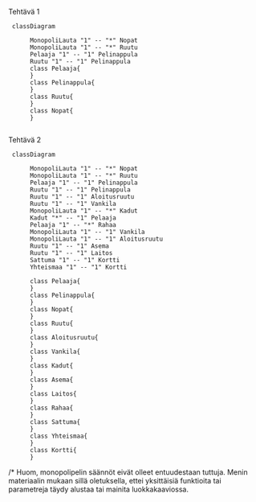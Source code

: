 Tehtävä 1

```mermaid
 classDiagram
 
      MonopoliLauta "1" -- "*" Nopat
      MonopoliLauta "1" -- "*" Ruutu
      Pelaaja "1" -- "1" Pelinappula
      Ruutu "1" -- "1" Pelinappula
      class Pelaaja{
      }
      class Pelinappula{
      }
      class Ruutu{
      }
      class Nopat{
      }
      
```

Tehtävä 2

```mermaid
 classDiagram
 
      MonopoliLauta "1" -- "*" Nopat
      MonopoliLauta "1" -- "*" Ruutu
      Pelaaja "1" -- "1" Pelinappula
      Ruutu "1" -- "1" Pelinappula
      Ruutu "1" -- "1" Aloitusruutu
      Ruutu "1" -- "1" Vankila
      MonopoliLauta "1" -- "*" Kadut
      Kadut "*" -- "1" Pelaaja
      Pelaaja "1" -- "*" Rahaa
      MonopoliLauta "1" -- "1" Vankila
      MonopoliLauta "1" -- "1" Aloitusruutu
      Ruutu "1" -- "1" Asema
      Ruutu "1" -- "1" Laitos
      Sattuma "1" -- "1" Kortti
      Yhteismaa "1" -- "1" Kortti
      
      class Pelaaja{
      }
      class Pelinappula{
      }
      class Nopat{
      }
      class Ruutu{
      }
      class Aloitusruutu{
      }
      class Vankila{
      }
      class Kadut{
      }
      class Asema{
      }
      class Laitos{
      }
      class Rahaa{
      }
      class Sattuma{
      }
      class Yhteismaa{
      }
      class Kortti{
      }
```
/* Huom, monopolipelin säännöt eivät olleet entuudestaan tuttuja. Menin materiaalin mukaan sillä oletuksella, ettei yksittäisiä funktioita tai parametreja täydy alustaa tai mainita luokkakaaviossa.

